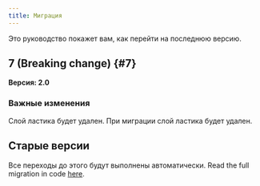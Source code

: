 ```yaml
---
title: Миграция
---
```


Это руководство покажет вам, как перейти на последнюю версию.

## 7 (Breaking change) {#7}

**Версия: 2.0**

### Важные изменения

Слой ластика будет удален. При миграции слой ластика будет удален.

## Старые версии

Все переходы до этого будут выполнены автоматически.
Read the full migration in code [here](https://github.com/LinwoodDev/Butterfly/blob/95825da4ebbf9ded392c863da577666dbcdda45c/app/lib/models/converter.dart#L17).
